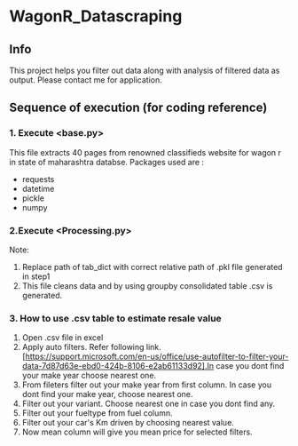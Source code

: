 # WagonR_Datascraping

## Info
This project helps you filter out data along with analysis of filtered data as output.
Please contact me for application.

## Sequence of execution (for coding reference)
### 1. Execute <base.py>
This file extracts 40 pages from renowned classifieds website for wagon r in state of maharashtra databse.
Packages used are :
- requests
- datetime
- pickle
- numpy
### 2.Execute <Processing.py> 
Note:
1. Replace path of tab_dict with correct relative path of .pkl file generated in step1
2. This file cleans data and by using groupby consolidated table .csv is generated.

### 3. How to use .csv table to estimate resale value
1. Open .csv file in excel
2. Apply auto filters. Refer following link. [https://support.microsoft.com/en-us/office/use-autofilter-to-filter-your-data-7d87d63e-ebd0-424b-8106-e2ab61133d92].In case you dont find your make year choose nearest one.
3. From fileters filter out your make year from first column. In case you dont find your make year, choose nearest one.
4. Filter out your variant. Choose nearest one in case you dont find any.
5. Filter out your fueltype from fuel column.
6. Filter out your car's Km driven by choosing nearest value.
7. Now mean column will give you mean price for selected filters.  

